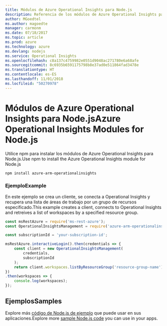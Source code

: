 ```yaml
---
title: Módulos de Azure Operational Insights para Node.js
description: Referencia de los módulos de Azure Operational Insights para Node.js
author: MGoedtel
ms.author: magoedte
manager: carmonm
ms.date: 07/18/2017
ms.topic: article
ms.prod: azure
ms.technology: azure
ms.devlang: nodejs
ms.service: Operational Insights
ms.openlocfilehash: c8a137c4759982e0551d9048ac271780e6a68afe
ms.sourcegitcommit: 8c6935b6591175798b8e37ad0e511864fad3478e
ms.translationtype: HT
ms.contentlocale: es-ES
ms.lasthandoff: 11/01/2018
ms.locfileid: "50270978"
---
```

# <a name="azure-operational-insights-modules-for-nodejs"></a><span data-ttu-id="64414-103">Módulos de Azure Operational Insights para Node.js</span><span class="sxs-lookup"><span data-stu-id="64414-103">Azure Operational Insights Modules for Node.js</span></span>

<span data-ttu-id="64414-104">Utilice npm para instalar los módulos de Azure Operational Insights para Node.js.</span><span class="sxs-lookup"><span data-stu-id="64414-104">Use npm to install the Azure Operational Insights module for Node.js</span></span>

```bash
npm install azure-arm-operationalinsights
```

### <a name="example"></a><span data-ttu-id="64414-105">Ejemplo</span><span class="sxs-lookup"><span data-stu-id="64414-105">Example</span></span> 

<span data-ttu-id="64414-106">En este ejemplo se crea un cliente, se conecta a Operational Insights y recupera una lista de áreas de trabajo por un grupo de recursos especificado.</span><span class="sxs-lookup"><span data-stu-id="64414-106">This example creates a client, connects to Operational Insights and retreives a list of workspaces by a specified resource group.</span></span>

```javascript
const msRestAzure = require('ms-rest-azure');
const OperationalInsightsManagement = require('azure-arm-operationalinsights');

const subscriptionId = 'your-subscription-id';

msRestAzure.interactiveLogin().then(credentials => {
    const client = new OperationalInsightsManagement(
        credentials,
        subscriptionId
    );
    return client.workspaces.listByResourceGroup('resource-group-name');
})
.then(workspaces => {
    console.log(workspaces);
});
``` 

## <a name="samples"></a><span data-ttu-id="64414-107">Ejemplos</span><span class="sxs-lookup"><span data-stu-id="64414-107">Samples</span></span>

<span data-ttu-id="64414-108">Explore más [código de Node.js de ejemplo](https://azure.microsoft.com/resources/samples/?platform=nodejs) que puede usar en sus aplicaciones.</span><span class="sxs-lookup"><span data-stu-id="64414-108">Explore more [sample Node.js code](https://azure.microsoft.com/resources/samples/?platform=nodejs) you can use in your apps.</span></span>
